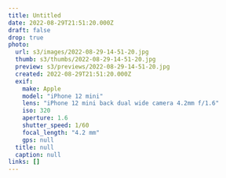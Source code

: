 ```yaml
---
title: Untitled
date: 2022-08-29T21:51:20.000Z
draft: false
drop: true
photo:
  url: s3/images/2022-08-29-14-51-20.jpg
  thumb: s3/thumbs/2022-08-29-14-51-20.jpg
  preview: s3/previews/2022-08-29-14-51-20.jpg
  created: 2022-08-29T21:51:20.000Z
  exif:
    make: Apple
    model: "iPhone 12 mini"
    lens: "iPhone 12 mini back dual wide camera 4.2mm f/1.6"
    iso: 320
    aperture: 1.6
    shutter_speed: 1/60
    focal_length: "4.2 mm"
    gps: null
  title: null
  caption: null
links: []
---
```

